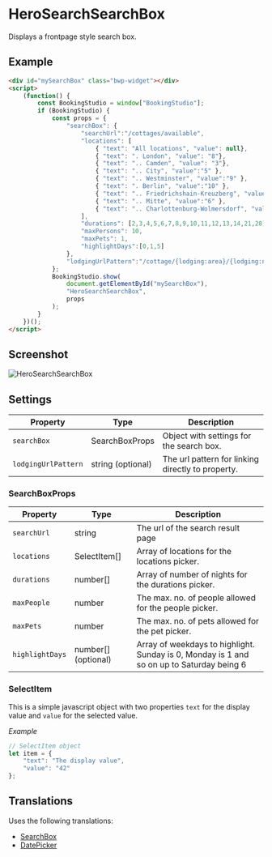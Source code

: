 # HeroSearchSearchBox

Displays a frontpage style search box.

## Example

```html
<div id="mySearchBox" class="bwp-widget"></div>
<script>
    (function() {
        const BookingStudio = window["BookingStudio"];
        if (BookingStudio) {
            const props = {
                "searchBox": {
                    "searchUrl":"/cottages/available",
                    "locations": [
                        { "text": "All locations", "value": null},
                        { "text": ". London", "value": "8"},
                        { "text": ".. Camden", "value": "3"},
                        { "text": ".. City", "value":"5" },
                        { "text": ".. Westminster", "value":"9" },
                        { "text": ". Berlin", "value":"10" },
                        { "text": ".. Friedrichshain-Kreuzberg", "value": "11" },
                        { "text": ".. Mitte", "value":"6" },
                        { "text": ".. Charlottenburg-Wolmersdorf", "value": "16" }
                    ],
                    "durations": [2,3,4,5,6,7,8,9,10,11,12,13,14,21,28],
                    "maxPersons": 10, 
                    "maxPets": 1,
                    "highlightDays":[0,1,5]
                },
                "lodgingUrlPattern":"/cottage/{lodging:area}/{lodging:name}/"
            };
            BookingStudio.show(
                document.getElementById("mySearchBox"),
                "HeroSearchSearchBox",
                props
            );
        }
    })();
</script>
```

## Screenshot

![HeroSearchSearchBox](https://user-images.githubusercontent.com/18358/123077021-f5eaaa80-d419-11eb-9382-3e99d7ba4168.png)


## Settings

| Property                | Type                    | Description                                              |
|-------------------------|-------------------------|----------------------------------------------------------|
|```searchBox```          | SearchBoxProps          | Object with settings for the search box.                 |
|```lodgingUrlPattern```  | string (optional)       | The url pattern for linking directly to property.        |

### **SearchBoxProps**

| Property            | Type                    | Description                                              |
|---------------------|-------------------------|----------------------------------------------------------|
|```searchUrl```      | string                  | The url of the search result page                        |
|```locations```      | SelectItem[]            | Array of locations for the locations picker.             |
|```durations```      | number[]                | Array of number of nights for the durations picker.      |
|```maxPeople```     | number                  | The max. no. of people allowed for the people picker.    |
|```maxPets```        | number                  | The max. no. of pets allowed for the pet picker.         |
|```highlightDays```  | number[] (optional)     | Array of weekdays to highlight. Sunday is 0, Monday is 1 and so on up to Saturday being 6 |

### **SelectItem**

This is a simple javascript object with two properties ```text``` for the display value and ```value``` for the selected value.

*Example*
```javascript
// SelectItem object
let item = {
    "text": "The display value",
    "value": "42"
};
```

## Translations

Uses the following translations:

* [SearchBox](../translations/SearchBox.md)
* [DatePicker](../translations/DatePicker.md)
